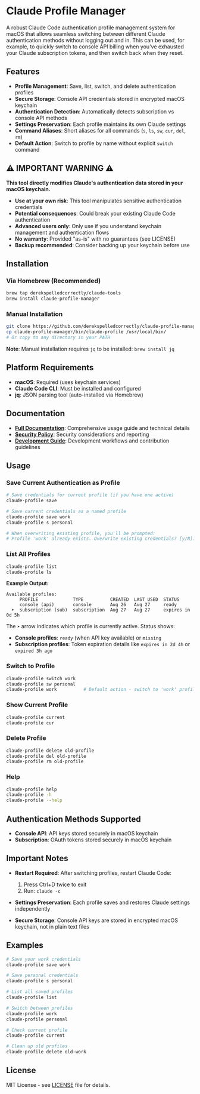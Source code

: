 # Claude Profile Manager

A robust Claude Code authentication profile management system for macOS that allows seamless switching between different Claude authentication methods without logging out and in. This can be used, for example, to quickly switch to console API billing when you've exhausted your Claude subscription tokens, and then switch back when they reset.

## Features

- **Profile Management**: Save, list, switch, and delete authentication profiles
- **Secure Storage**: Console API credentials stored in encrypted macOS keychain
- **Authentication Detection**: Automatically detects subscription vs console API methods
- **Settings Preservation**: Each profile maintains its own Claude settings
- **Command Aliases**: Short aliases for all commands (`s`, `ls`, `sw`, `cur`, `del`, `rm`)
- **Default Action**: Switch to profile by name without explicit `switch` command

## ⚠️ **IMPORTANT WARNING** ⚠️

**This tool directly modifies Claude's authentication data stored in your macOS keychain.**

- **Use at your own risk**: This tool manipulates sensitive authentication credentials
- **Potential consequences**: Could break your existing Claude Code authentication
- **Advanced users only**: Only use if you understand keychain management and authentication flows
- **No warranty**: Provided "as-is" with no guarantees (see LICENSE)
- **Backup recommended**: Consider backing up your keychain before use

## Installation

### Via Homebrew (Recommended)

```bash
brew tap derekspelledcorrectly/claude-tools
brew install claude-profile-manager
```

### Manual Installation

```bash
git clone https://github.com/derekspelledcorrectly/claude-profile-manager.git
cp claude-profile-manager/bin/claude-profile /usr/local/bin/
# Or copy to any directory in your PATH
```

**Note**: Manual installation requires `jq` to be installed: `brew install jq`

## Platform Requirements

- **macOS**: Required (uses keychain services)
- **Claude Code CLI**: Must be installed and configured
- **jq**: JSON parsing tool (auto-installed via Homebrew)

## Documentation

- **[Full Documentation](CLAUDE.md)**: Comprehensive usage guide and technical details
- **[Security Policy](SECURITY.md)**: Security considerations and reporting
- **[Development Guide](DEVELOPMENT.md)**: Development workflows and contribution guidelines

## Usage

### Save Current Authentication as Profile

```bash
# Save credentials for current profile (if you have one active)
claude-profile save

# Save current credentials as a named profile
claude-profile save work
claude-profile s personal

# When overwriting existing profile, you'll be prompted:
# Profile 'work' already exists. Overwrite existing credentials? [y/N]: y
```

### List All Profiles

```bash
claude-profile list
claude-profile ls
```

**Example Output:**
```
Available profiles:
     PROFILE             TYPE          CREATED  LAST USED  STATUS
     console (api)       console       Aug 26   Aug 27     ready
  ➤  subscription (sub)  subscription  Aug 27   Aug 27     expires in 0d 5h
```

The `➤` arrow indicates which profile is currently active. Status shows:
- **Console profiles**: `ready` (when API key available) or `missing`
- **Subscription profiles**: Token expiration details like `expires in 2d 4h` or `expired 3h ago`

### Switch to Profile

```bash
claude-profile switch work
claude-profile sw personal
claude-profile work          # Default action - switch to 'work' profile
```

### Show Current Profile

```bash
claude-profile current
claude-profile cur
```

### Delete Profile

```bash
claude-profile delete old-profile
claude-profile del old-profile
claude-profile rm old-profile
```

### Help

```bash
claude-profile help
claude-profile -h
claude-profile --help
```

## Authentication Methods Supported

- **Console API**: API keys stored securely in macOS keychain
- **Subscription**: OAuth tokens stored securely in macOS keychain

## Important Notes

- **Restart Required**: After switching profiles, restart Claude Code:
  1. Press Ctrl+D twice to exit
  2. Run: `claude -c`

- **Settings Preservation**: Each profile saves and restores Claude settings independently

- **Secure Storage**: Console API keys are stored in encrypted macOS keychain, not in plain text files

## Examples

```bash
# Save your work credentials
claude-profile save work

# Save personal credentials  
claude-profile s personal

# List all saved profiles
claude-profile list

# Switch between profiles
claude-profile work
claude-profile personal

# Check current profile
claude-profile current

# Clean up old profiles
claude-profile delete old-work
```

## License

MIT License - see [LICENSE](LICENSE) file for details.

